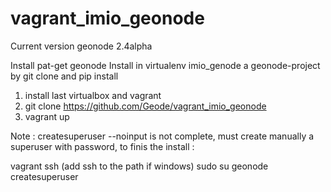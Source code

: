 vagrant_imio_geonode
====================

Current version geonode 2.4alpha

Install pat-get geonode
Install in virtualenv imio_genode a geonode-project by git clone and pip install

1. install last virtualbox and vagrant
2. git clone https://github.com/Geode/vagrant_imio_geonode
3. vagrant up

Note : createsuperuser --noinput is not complete, must create manually a superuser with password, to finis the install :

vagrant ssh (add ssh to the path if windows)
sudo su
geonode createsuperuser
